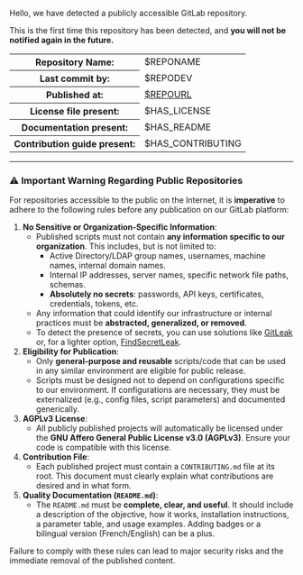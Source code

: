 <p>Hello, we have detected a publicly accessible GitLab repository.</p>
<p>This is the first time this repository has been detected, and <strong>you will not be notified again in the future.</strong></p>
<table>
    <tr><th>Repository Name:</th><td>$REPONAME</td></tr>
    <tr><th>Last commit by:</th><td>$REPODEV</td></tr>
    <tr><th>Published at:</th><td><a href="$REPOURL">$REPOURL</a></td></tr>
    <tr><th>License file present:</th><td>$HAS_LICENSE</td></tr>
    <tr><th>Documentation present:</th><td>$HAS_README</td></tr>
    <tr><th>Contribution guide present:</th><td>$HAS_CONTRIBUTING</td></tr>
</table>
<hr>
<h3>⚠️ Important Warning Regarding Public Repositories</h3>
<p>For repositories accessible to the public on the Internet, it is <strong>imperative</strong> to adhere to the following rules before any publication on our GitLab platform:</p>
<ol>
    <li><strong>No Sensitive or Organization-Specific Information</strong>:
        <ul>
            <li>Published scripts must not contain <strong>any information specific to our organization</strong>. This includes, but is not limited to:
                <ul>
                    <li>Active Directory/LDAP group names, usernames, machine names, internal domain names.</li>
                    <li>Internal IP addresses, server names, specific network file paths, schemas.</li>
                    <li><strong>Absolutely no secrets</strong>: passwords, API keys, certificates, credentials, tokens, etc.</li>
                </ul>
            </li>
            <li>Any information that could identify our infrastructure or internal practices must be <strong>abstracted, generalized, or removed</strong>.</li>
            <li>To detect the presence of secrets, you can use solutions like <a href="https://github.com/gitleaks/gitleaks">GitLeak</a> or, for a lighter option, <a href="https://gitlab.villejuif.fr/depots-public/findsecretsleak">FindSecretLeak</a>.</li>
        </ul>
    </li>
    <li><strong>Eligibility for Publication</strong>:
        <ul>
            <li>Only <strong>general-purpose and reusable</strong> scripts/code that can be used in any similar environment are eligible for public release.</li>
            <li>Scripts must be designed not to depend on configurations specific to our environment. If configurations are necessary, they must be externalized (e.g., config files, script parameters) and documented generically.</li>
        </ul>
    </li>
    <li><strong>AGPLv3 License</strong>:
        <ul>
            <li>All publicly published projects will automatically be licensed under the <strong>GNU Affero General Public License v3.0 (AGPLv3)</strong>. Ensure your code is compatible with this license.</li>
        </ul>
    </li>
    <li><strong>Contribution File</strong>:
        <ul>
            <li>Each published project must contain a <code>CONTRIBUTING.md</code> file at its root. This document must clearly explain what contributions are desired and in what form.</li>
        </ul>
    </li>
    <li><strong>Quality Documentation (<code>README.md</code>)</strong>:
        <ul>
            <li>The <code>README.md</code> must be <strong>complete, clear, and useful</strong>. It should include a description of the objective, how it works, installation instructions, a parameter table, and usage examples. Adding badges or a bilingual version (French/English) can be a plus.</li>
        </ul>
    </li>
</ol>
<p>Failure to comply with these rules can lead to major security risks and the immediate removal of the published content.</p>
